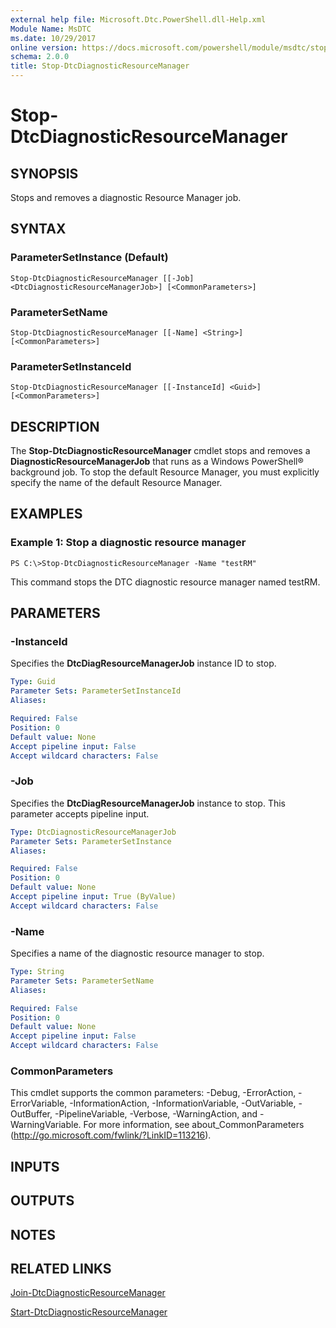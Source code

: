 ```yaml
---
external help file: Microsoft.Dtc.PowerShell.dll-Help.xml
Module Name: MsDTC
ms.date: 10/29/2017
online version: https://docs.microsoft.com/powershell/module/msdtc/stop-dtcdiagnosticresourcemanager?view=windowsserver2012r2-ps&wt.mc_id=ps-gethelp
schema: 2.0.0
title: Stop-DtcDiagnosticResourceManager
---
```


# Stop-DtcDiagnosticResourceManager

## SYNOPSIS
Stops and removes a diagnostic Resource Manager job.

## SYNTAX

### ParameterSetInstance (Default)
```
Stop-DtcDiagnosticResourceManager [[-Job] <DtcDiagnosticResourceManagerJob>] [<CommonParameters>]
```

### ParameterSetName
```
Stop-DtcDiagnosticResourceManager [[-Name] <String>] [<CommonParameters>]
```

### ParameterSetInstanceId
```
Stop-DtcDiagnosticResourceManager [[-InstanceId] <Guid>] [<CommonParameters>]
```

## DESCRIPTION
The **Stop-DtcDiagnosticResourceManager** cmdlet stops and removes a **DiagnosticResourceManagerJob** that runs as a Windows PowerShell® background job.
To stop the default Resource Manager, you must explicitly specify the name of the default Resource Manager.

## EXAMPLES

### Example 1: Stop a diagnostic resource manager
```
PS C:\>Stop-DtcDiagnosticResourceManager -Name "testRM"
```

This command stops the DTC diagnostic resource manager named testRM.

## PARAMETERS

### -InstanceId
Specifies the **DtcDiagResourceManagerJob** instance ID to stop.

```yaml
Type: Guid
Parameter Sets: ParameterSetInstanceId
Aliases: 

Required: False
Position: 0
Default value: None
Accept pipeline input: False
Accept wildcard characters: False
```

### -Job
Specifies the **DtcDiagResourceManagerJob** instance to stop.
This parameter accepts pipeline input.

```yaml
Type: DtcDiagnosticResourceManagerJob
Parameter Sets: ParameterSetInstance
Aliases: 

Required: False
Position: 0
Default value: None
Accept pipeline input: True (ByValue)
Accept wildcard characters: False
```

### -Name
Specifies a name of the diagnostic resource manager to stop.

```yaml
Type: String
Parameter Sets: ParameterSetName
Aliases: 

Required: False
Position: 0
Default value: None
Accept pipeline input: False
Accept wildcard characters: False
```

### CommonParameters
This cmdlet supports the common parameters: -Debug, -ErrorAction, -ErrorVariable, -InformationAction, -InformationVariable, -OutVariable, -OutBuffer, -PipelineVariable, -Verbose, -WarningAction, and -WarningVariable. For more information, see about_CommonParameters (http://go.microsoft.com/fwlink/?LinkID=113216).

## INPUTS

## OUTPUTS

## NOTES

## RELATED LINKS

[Join-DtcDiagnosticResourceManager](./Join-DtcDiagnosticResourceManager.md)

[Start-DtcDiagnosticResourceManager](./Start-DtcDiagnosticResourceManager.md)

